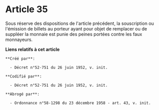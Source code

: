 # Article 35

Sous réserve des dispositions de l'article précédent, la souscription ou l'émission de billets au porteur ayant pour objet de
remplacer ou de suppléer la monnaie est punie des peines portées contre les faux monnayeurs.

**Liens relatifs à cet article**

	**Créé par**:

	  - Décret n°52-751 du 26 juin 1952, v. init.

	**Codifié par**:

	  - Décret n°52-751 du 26 juin 1952, v. init.

	**Abrogé par**:

	  - Ordonnance n°58-1298 du 23 décembre 1958 - art. 43, v. init.
